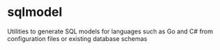 # sqlmodel
Utilities to generate SQL models for languages such as Go and C# from configuration files or existing database schemas

